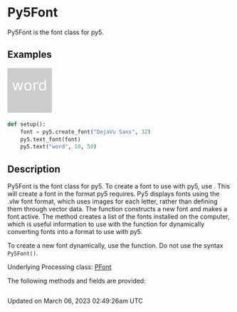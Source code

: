 # Py5Font

Py5Font is the font class for py5.

## Examples

<div class="example-table">

<div class="example-row"><div class="example-cell-image">

![example picture for Py5Font](/images/reference/Py5Font_0.png)

</div><div class="example-cell-code">

```python
def setup():
    font = py5.create_font("DejaVu Sans", 32)
    py5.text_font(font)
    py5.text("word", 10, 50)
```

</div></div>

</div>

## Description

Py5Font is the font class for py5. To create a font to use with py5, use [](py5functions_create_font_file). This will create a font in the format py5 requires. Py5 displays fonts using the .vlw font format, which uses images for each letter, rather than defining them through vector data. The [](sketch_load_font) function constructs a new font and [](sketch_text_font) makes a font active. The [](py5font_list) method creates a list of the fonts installed on the computer, which is useful information to use with the [](sketch_create_font) function for dynamically converting fonts into a format to use with py5.

To create a new font dynamically, use the [](sketch_create_font) function. Do not use the syntax `Py5Font()`.

Underlying Processing class: [PFont](https://processing.org/reference/PFont.html)

The following methods and fields are provided:

```{include} include_py5font.md
```

Updated on March 06, 2023 02:49:26am UTC
